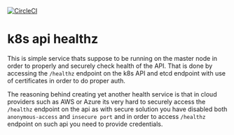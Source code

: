 [![CircleCI](https://circleci.com/gh/giantswarm/k8s-api-healthz.svg?style=shield&circle-token=cbabd7d13186f190fca813db4f0c732b026f5f6c)](https://circleci.com/gh/giantswarm/k8s-api-healthz)

# k8s api healthz
This is simple service thats suppose to be running on the master node in order to properly and securely check health of the API.
That is done by accessing the `/healthz` endpoint on the k8s API and etcd endpoint with use of certificates in order to do proper auth.


The reasoning behind creating yet another health service is that in cloud providers such as AWS or Azure its very hard to securely access the `/healthz` endpoint on the api as with secure solution  you have disabled both `anonymous-access` and `insecure port` and in order to access `/healthz` endpoint on such api you need to provide credentials.

